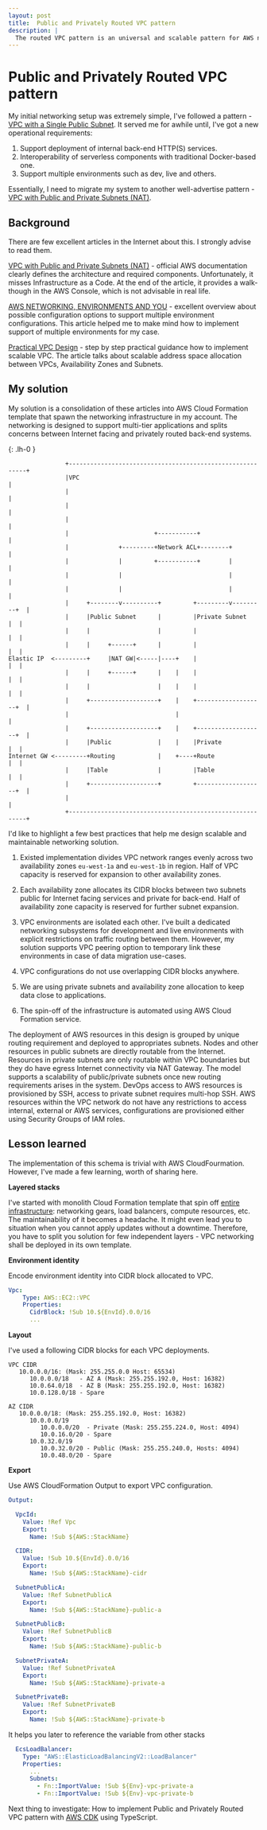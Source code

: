 ```yaml
---
layout: post
title:  Public and Privately Routed VPC pattern
description: |
  The routed VPC pattern is an universal and scalable pattern for AWS networking architecture.
---
```


# Public and Privately Routed VPC pattern

My initial networking setup was extremely simple, I've followed a pattern - [VPC with a Single Public Subnet](https://docs.aws.amazon.com/vpc/latest/userguide/VPC_Scenario1.html). It served me for awhile until, I've got a new operational requirements:

1. Support deployment of internal back-end HTTP(S) services.
2. Interoperability of serverless components with traditional Docker-based one.
3. Support multiple environments such as dev, live and others.

Essentially, I need to migrate my system to another well-advertise pattern - [VPC with Public and Private Subnets (NAT)](https://docs.aws.amazon.com/vpc/latest/userguide/VPC_Scenario2.html).

## Background

There are few excellent articles in the Internet about this. I strongly advise to read them. 

[VPC with Public and Private Subnets (NAT)](https://docs.aws.amazon.com/vpc/latest/userguide/VPC_Scenario2.html) - official AWS documentation clearly defines the architecture and required components. Unfortunately, it misses Infrastructure as a Code. At the end of the article, it provides a walk-though in the AWS Console, which is not advisable in real life.

[AWS NETWORKING, ENVIRONMENTS AND YOU](https://charity.wtf/2016/03/23/aws-networking-environments-and-you/) - excellent overview about possible configuration options to support multiple environment configurations. This article helped me to make mind how to implement support of multiple environments for my case.

[Practical VPC Design](https://medium.com/aws-activate-startup-blog/practical-vpc-design-8412e1a18dcc) - step by step practical guidance how to implement scalable VPC. The article talks about scalable address space allocation between VPCs, Availability Zones and Subnets.

## My solution

My solution is a consolidation of these articles into AWS Cloud Formation template that spawn the networking infrastructure in my account. The networking is designed to support multi-tier applications and splits concerns between Internet facing and privately routed back-end systems.

{: .lh-0 }
```
                +----------------------------------------------------------+
                |VPC                                                       |
                |                                                          |
                |                                                          |
                |                                                          |
                |                        +-----------+                     |
                |              +---------+Network ACL+--------+            |
                |              |         +-----------+        |            |
                |              |                              |            |
                |              |                              |            |
                |     +--------v----------+         +---------v---------+  |
                |     |Public Subnet      |         |Private Subnet     |  |
                |     |                   |         |                   |  |
                |     |     +------+      |         |                   |  |
Elastic IP  <---------+     |NAT GW|<-----|----+    |                   |  |
                |     |     +------+      |    |    |                   |  |
                |     |                   |    |    |                   |  |
                |     +-------------------+    |    +-------------------+  |
                |                              |                           |
                |     +-------------------+    |    +-------------------+  |
                |     |Public             |    |    |Private            |  |
Internet GW <---------+Routing            |    +----+Route              |  |
                |     |Table              |         |Table              |  |
                |     +-------------------+         +-------------------+  |
                |                                                          |
                +----------------------------------------------------------+

```

I'd like to highlight a few best practices that help me design scalable and maintainable networking solution.

1. Existed implementation divides VPC network ranges evenly across two availability zones `eu-west-1a` and `eu-west-1b` in region. Half of VPC capacity is reserved for expansion to other availability zones.

1. Each availability zone allocates its CIDR blocks between two subnets public for Internet facing services and private for back-end. Half of availability zone capacity is reserved for further subnet expansion.

1. VPC environments are isolated each other. I've built a dedicated networking subsystems for development and live environments with explicit restrictions on traffic routing between them. However, my solution supports VPC peering option to temporary link these environments in case of data migration use-cases.

1. VPC configurations do not use overlapping CIDR blocks anywhere.

1. We are using private subnets and availability zone allocation to keep data close to applications.

1. The spin-off of the infrastructure is automated using AWS Cloud Formation service.


The deployment of AWS resources in this design is grouped by unique routing requirement and deployed to appropriates subnets. Nodes and other resources in public subnets are directly routable from the Internet. Resources in private subnets are only routable within VPC boundaries but they do have egress Internet connectivity via NAT Gateway. The model supports a scalability of public/private subnets once new routing requirements arises in the system. DevOps access to AWS resources is provisioned by SSH, access to private subnet requires multi-hop SSH. AWS resources within the VPC network do not have any restrictions to access internal, external or AWS services, configurations are provisioned either using Security Groups of IAM roles.

## Lesson learned

The implementation of this schema is trivial with AWS CloudFourmation. However, I've made a few learning, worth of sharing here.

**Layered stacks** 

I've started with monolith Cloud Formation template that spin off [entire infrastructure](https://github.com/fogfish/ecsd/blob/master/rel/ecs.yaml): networking gears, load balancers, compute resources, etc. The maintainability of it becomes a headache. It might even lead you to situation when you cannot apply updates without a downtime. Therefore, you have to split you solution for few independent layers - VPC networking shall be deployed in its own template.


**Environment identity**

Encode environment identity into CIDR block allocated to VPC.

```yaml
Vpc:
    Type: AWS::EC2::VPC
    Properties:
      CidrBlock: !Sub 10.${EnvId}.0.0/16
      ...
```

**Layout**

I've used a following CIDR blocks for each VPC deployments.

```
VPC CIDR
   10.0.0.0/16: (Mask: 255.255.0.0 Host: 65534)
      10.0.0.0/18   - AZ A (Mask: 255.255.192.0, Host: 16382)
      10.0.64.0/18  - AZ B (Mask: 255.255.192.0, Host: 16382)
      10.0.128.0/18 - Spare 

AZ CIDR
   10.0.0.0/18: (Mask: 255.255.192.0, Host: 16382)
      10.0.0.0/19
         10.0.0.0/20  - Private (Mask: 255.255.224.0, Host: 4094)
         10.0.16.0/20 - Spare 
      10.0.32.0/19
         10.0.32.0/20 - Public (Mask: 255.255.240.0, Hosts: 4094)
         10.0.48.0/20 - Spare
```

**Export**

Use AWS CloudFormation Output to export VPC configuration. 

```yaml
Output:

  VpcId:
    Value: !Ref Vpc
    Export:
      Name: !Sub ${AWS::StackName}

  CIDR:
    Value: !Sub 10.${EnvId}.0.0/16
    Export:
      Name: !Sub ${AWS::StackName}-cidr

  SubnetPublicA:
    Value: !Ref SubnetPublicA
    Export:
      Name: !Sub ${AWS::StackName}-public-a

  SubnetPublicB:
    Value: !Ref SubnetPublicB
    Export:
      Name: !Sub ${AWS::StackName}-public-b

  SubnetPrivateA:
    Value: !Ref SubnetPrivateA
    Export:
      Name: !Sub ${AWS::StackName}-private-a

  SubnetPrivateB:
    Value: !Ref SubnetPrivateB
    Export:
      Name: !Sub ${AWS::StackName}-private-b
```

It helps you later to reference the variable from other stacks 

```yaml
  EcsLoadBalancer:
    Type: "AWS::ElasticLoadBalancingV2::LoadBalancer"
    Properties:
      ...
      Subnets: 
        - Fn::ImportValue: !Sub ${Env}-vpc-private-a
        - Fn::ImportValue: !Sub ${Env}-vpc-private-b
```

Next thing to investigate: How to implement Public and Privately Routed VPC pattern with [AWS CDK](https://docs.aws.amazon.com/cdk/latest/guide/home.html) using TypeScript.
